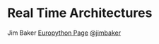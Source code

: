 Real Time Architectures
=======================
Jim Baker
[Europython Page](https://ep2014.europython.eu/en/accounts/profile/414/)
[@jimbaker](https://twitter.com/jimbaker)


